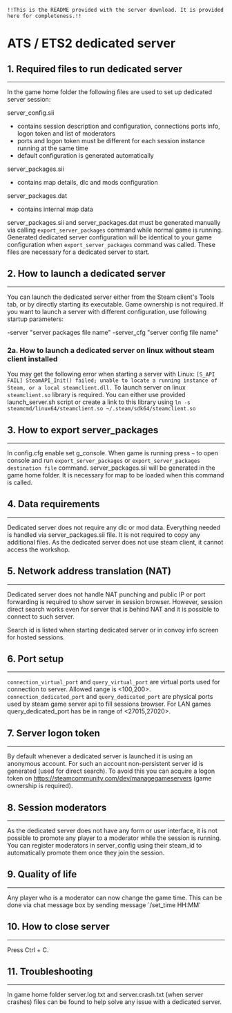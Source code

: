 `!!This is the README provided with the server download. It is provided here for completeness.!!`


# ATS / ETS2 dedicated server


## 1. Required files to run dedicated server
---
In the game home folder the following files are used to set up dedicated server session:

server_config.sii
 - contains session description and configuration, connections ports info, logon token and list of moderators
 - ports and logon token must be different for each session instance running at the same time
 - default configuration is generated automatically

server_packages.sii
 - contains map details, dlc and mods configuration

server_packages.dat
 - contains internal map data

server_packages.sii and server_packages.dat must be generated manually via calling `export_server_packages` command while normal game is running. Generated dedicated server configuration will be identical to your game configuration when `export_server_packages` command was called. These files are necessary for a dedicated server to start. 


## 2. How to launch a dedicated server
---
You can launch the dedicated server either from the Steam client's Tools tab, or by directly starting its executable. Game ownership is not required. If you want to launch a server with different configuration, use following startup parameters:

 -server "server packages file name"
 -server_cfg "server config file name"

### 2a. How to launch a dedicated server on linux without steam client installed
You may get the following error when starting a server with Linux: `[S_API FAIL] SteamAPI_Init() failed; unable to locate a running instance of Steam, or a local steamclient.dll.`
To launch server on linux `steamclient.so` library is required. You can either use provided launch_server.sh script or create a link to this library using `ln -s steamcmd/linux64/steamclient.so ~/.steam/sdk64/steamclient.so`


## 3. How to export server_packages
---
In config.cfg enable set g_console.
When game is running press `~` to open console and run `export_server_packages` or `export_server_packages destination file` command. server_packages.sii will be generated in the game home folder. It is necessary for map to be loaded when this command is called.


## 4. Data requirements
---
Dedicated server does not require any dlc or mod data. Everything needed is handled via server_packages.sii file. It is not required to copy any additional files. As the dedicated server does not use steam client, it cannot access the workshop.


## 5. Network address translation (NAT)
---
Dedicated server does not handle NAT punching and public IP or port forwarding is required to show server in session browser.
However, session direct search works even for server that is behind NAT and it is possible to connect to such server.

Search id is listed when starting dedicated server or in convoy info screen for hosted sessions.


## 6. Port setup
---
`connection_virtual_port` and `query_virtual_port` are virtual ports used for connection to server. Allowed range is <100,200>.
`connection_dedicated_port` and `query_dedicated_port` are physical ports used by steam game server api to fill sessions browser. For LAN games query_dedicated_port has be in range of <27015,27020>.


## 7. Server logon token
---
By default whenever a dedicated server is launched it is using an anonymous account. For such an account non-persistent server id is generated (used for direct search). To avoid this you can acquire a logon token on https://steamcommunity.com/dev/managegameservers (game ownership is required).


## 8. Session moderators
---
As the dedicated server does not have any form or user interface, it is not possible to promote any player to a moderator while the session is running. You can register moderators in server_config using their steam_id to automatically promote them once they join the session.


## 9. Quality of life
---
Any player who is a moderator can now change the game time. This can be done via chat message box by sending message `/set_time HH:MM'


## 10. How to close server
---
Press Ctrl + C.


## 11. Troubleshooting
---
In game home folder server.log.txt and server.crash.txt (when server crashes) files can be found to help solve any issue with a dedicated server.
